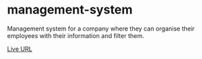 # management-system

Management system for a company where they can organise their employees with their information and filter them. 

[Live URL](https://ibra-khm.github.io/management-system/)
